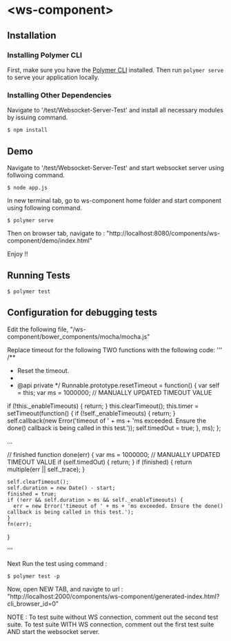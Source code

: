 # \<ws-component\>


## Installation

### Installing Polymer CLI

First, make sure you have the [Polymer CLI](https://www.npmjs.com/package/polymer-cli) installed. Then run `polymer serve` to serve your application locally.


### Installing Other Dependencies

Navigate to '/test/Websocket-Server-Test' and install all necessary modules by issuing command.
```
$ npm install
```



## Demo

Navigate to '/test/Websocket-Server-Test' and start websocket server using follwoing command.
```
$ node app.js
```

In new terminal tab, go to ws-component home folder and start component using following command.
```
$ polymer serve
```
Then on browser tab, 
navigate to : "http://localhost:8080/components/ws-component/demo/index.html"

Enjoy !! 




## Running Tests

```
$ polymer test
```

## Configuration for debugging tests 

Edit the following file, "/ws-component/bower_components/mocha/mocha.js"

Replace timeout for the following TWO functions with the following code:
'''
/**
 * Reset the timeout.
 *
 * @api private
 */
Runnable.prototype.resetTimeout = function() {
  var self = this;
  var ms = 1000000;		// MANUALLY UPDATED TIMEOUT VALUE

  if (!this._enableTimeouts) {
    return;
  }
  this.clearTimeout();
  this.timer = setTimeout(function() {
    if (!self._enableTimeouts) {
      return;
    }
    self.callback(new Error('timeout of ' + ms + 'ms exceeded. Ensure the done() callback is being called in this test.'));
    self.timedOut = true;
  }, ms);
};

...

// finished
  function done(err) {
    var ms = 1000000;       // MANUALLY UPDATED TIMEOUT VALUE
    if (self.timedOut) {
      return;
    }
    if (finished) {
      return multiple(err || self._trace);
    }

    self.clearTimeout();
    self.duration = new Date() - start;
    finished = true;
    if (!err && self.duration > ms && self._enableTimeouts) {
      err = new Error('timeout of ' + ms + 'ms exceeded. Ensure the done() callback is being called in this test.');
    }
    fn(err);
  }


'''

Next Run the test using command : 

```
$ polymer test -p
```

Now, open NEW TAB, and navigte to url : 
"http://localhost:2000/components/ws-component/generated-index.html?cli_browser_id=0"

NOTE : 
To test suite without WS connection, comment out the second test suite.
To test suite WITH WS connection, comment out the first test suite AND start the websocket server.

